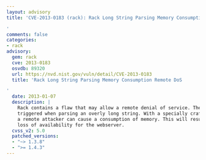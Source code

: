 ```yaml
---
layout: advisory
title: 'CVE-2013-0183 (rack): Rack Long String Parsing Memory Consumption Remote DoS

'
comments: false
categories:
- rack
advisory:
  gem: rack
  cve: 2013-0183
  osvdb: 89320
  url: https://nvd.nist.gov/vuln/detail/CVE-2013-0183
  title: 'Rack Long String Parsing Memory Consumption Remote DoS

'
  date: 2013-01-07
  description: |
    Rack contains a flaw that may allow a remote denial of service. The issue is
    triggered when parsing an overly long string. With a specially crafted string,
    a remote attacker can cause a consumption of memory. This will result in a
    loss of availability for the webserver.
  cvss_v2: 5.0
  patched_versions:
  - "~> 1.3.8"
  - ">= 1.4.3"
---
```

